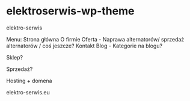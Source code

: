 # elektroserwis-wp-theme
elektro-serwis




Menu:
Strona główna
O firmie
Oferta - Naprawa alternatorów/ sprzedaż alternatorów / coś jeszcze?
Kontakt
Blog - Kategorie na blogu?



Sklep?

Sprzedaż?

Hosting + domena


elektro-serwis.eu